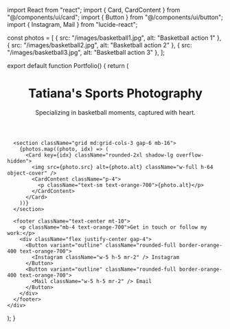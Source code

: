 import React from "react";
import { Card, CardContent } from "@/components/ui/card";
import { Button } from "@/components/ui/button";
import { Instagram, Mail } from "lucide-react";

const photos = [
  { src: "/images/basketball1.jpg", alt: "Basketball action 1" },
  { src: "/images/basketball2.jpg", alt: "Basketball action 2" },
  { src: "/images/basketball3.jpg", alt: "Basketball action 3" },
];

export default function Portfolio() {
  return (
    <div className="min-h-screen bg-gradient-to-tr from-orange-200 to-yellow-100 p-8 font-sans">
      <header className="text-center mb-12">
        <h1 className="text-5xl font-bold text-orange-600">Tatiana's Sports Photography</h1>
        <p className="text-lg mt-2 text-orange-800">Specializing in basketball moments, captured with heart.</p>
      </header>

      <section className="grid md:grid-cols-3 gap-6 mb-16">
        {photos.map((photo, idx) => (
          <Card key={idx} className="rounded-2xl shadow-lg overflow-hidden">
            <img src={photo.src} alt={photo.alt} className="w-full h-64 object-cover" />
            <CardContent className="p-4">
              <p className="text-sm text-orange-700">{photo.alt}</p>
            </CardContent>
          </Card>
        ))}
      </section>

      <footer className="text-center mt-10">
        <p className="mb-4 text-orange-700">Get in touch or follow my work:</p>
        <div className="flex justify-center gap-4">
          <Button variant="outline" className="rounded-full border-orange-400 text-orange-700">
            <Instagram className="w-5 h-5 mr-2" /> Instagram
          </Button>
          <Button variant="outline" className="rounded-full border-orange-400 text-orange-700">
            <Mail className="w-5 h-5 mr-2" /> Email
          </Button>
        </div>
      </footer>
    </div>
  );
}
